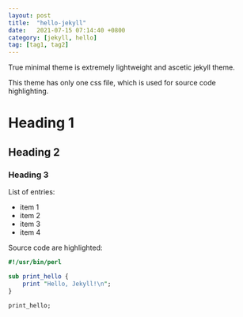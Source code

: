 ```yaml
---
layout: post
title:  "hello-jekyll"
date:   2021-07-15 07:14:40 +0800
category: [jekyll, hello]
tag: [tag1, tag2]
---
```


True minimal theme is extremely lightweight and ascetic jekyll theme.

This theme has only one css file, which is used for source code highlighting. 


# Heading 1
## Heading 2
### Heading 3

List of entries:

- item 1
- item 2
- item 3
- item 4

Source code are highlighted:

```perl
#!/usr/bin/perl

sub print_hello {
    print "Hello, Jekyll!\n";
}

print_hello;
```
